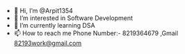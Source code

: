 - 👋 Hi, I’m @Arpit1354
- 👀 I’m interested in Software Development
- 🌱 I’m currently learning DSA
- 📫 How to reach me Phone Number:- 8219364679 ,Gmail 82193work@gmail.com

<!---
Arpit1354/Arpit1354 is a ✨ special ✨ repository because its `README.md` (this file) appears on your GitHub profile.
You can click the Preview link to take a look at your changes.
--->
